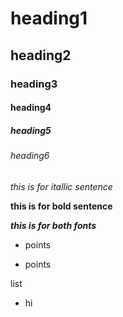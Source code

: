# heading1
## heading2
### heading3
#### heading4
##### heading5
###### heading6
*this is for itallic sentence* 

**this is for bold sentence**

***this is for both fonts***

- points

* points

list
  - hi
